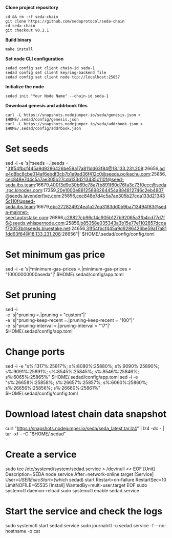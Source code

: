 **Clone project repository**
```
cd && rm -rf seda-chain
git clone https://github.com/sedaprotocol/seda-chain
cd seda-chain
git checkout v0.1.1
```
**Build binary**
```
make install
```

**Set node CLI configuration**
```
sedad config set client chain-id seda-1
sedad config set client keyring-backend file
sedad config set client node tcp://localhost:25857
```

**Initialize the node**
```
sedad init "Your Node Name" --chain-id seda-1
```

**Download genesis and addrbook files**
```
curl -L https://snapshots.nodejumper.io/seda/genesis.json > $HOME/.sedad/config/genesis.json
curl -L https://snapshots.nodejumper.io/seda/addrbook.json > $HOME/.sedad/config/addrbook.json
```

# Set seeds
sed -i -e 's|^seeds *=.*|seeds = "31f54fbcf445a9d9286426be59a17a811dd63f84@18.133.231.208:26656,ade4d8bc8cbe014af6ebdf3cb7b1e9ad36f412c0@seeds.polkachu.com:25856,cec848e7d4c5a7ae305b27cda133d213435c110f@seed-seda.ibs.team:16679,400f3d9e30b69e78a7fb891f60d76fa3c73f0ecc@seda.rpc.kjnodes.com:17359,20e1000e88125698264454a884812746c2eb4807@seeds.lavenderfive.com:25856,cec848e7d4c5a7ae305b27cda133d213435c110f@seed-seda.ibs.team:16679,ebc272824924ea1a27ea3183dd0b9ba713494f83@seda-mainnet-seed.autostake.com:26866,c28827cb96c14c905b127b92065a3fb4cd77d7f6@seeds.whispernode.com:25856,b85358e035343a3b15e77e1102857dcdaf70053b@seeds.bluestake.net:24656,31f54fbcf445a9d9286426be59a17a811dd63f84@18.133.231.208:26656"|' $HOME/.sedad/config/config.toml

# Set minimum gas price
sed -i -e 's|^minimum-gas-prices *=.*|minimum-gas-prices = "10000000000aseda"|' $HOME/.sedad/config/app.toml

# Set pruning
sed -i \
  -e 's|^pruning *=.*|pruning = "custom"|' \
  -e 's|^pruning-keep-recent *=.*|pruning-keep-recent = "100"|' \
  -e 's|^pruning-interval *=.*|pruning-interval = "17"|' \
  $HOME/.sedad/config/app.toml

# Change ports
sed -i -e "s%:1317%:25817%; s%:8080%:25880%; s%:9090%:25890%; s%:9091%:25891%; s%:8545%:25845%; s%:8546%:25846%; s%:6065%:25865%" $HOME/.sedad/config/app.toml
sed -i -e "s%:26658%:25858%; s%:26657%:25857%; s%:6060%:25860%; s%:26656%:25856%; s%:26660%:25861%" $HOME/.sedad/config/config.toml

# Download latest chain data snapshot
curl "https://snapshots.nodejumper.io/seda/seda_latest.tar.lz4" | lz4 -dc - | tar -xf - -C "$HOME/.sedad"

# Create a service
sudo tee /etc/systemd/system/sedad.service > /dev/null << EOF
[Unit]
Description=SEDA node service
After=network-online.target
[Service]
User=$USER
ExecStart=$(which sedad) start
Restart=on-failure
RestartSec=10
LimitNOFILE=65535
[Install]
WantedBy=multi-user.target
EOF
sudo systemctl daemon-reload
sudo systemctl enable sedad.service

# Start the service and check the logs
sudo systemctl start sedad.service
sudo journalctl -u sedad.service -f --no-hostname -o cat
